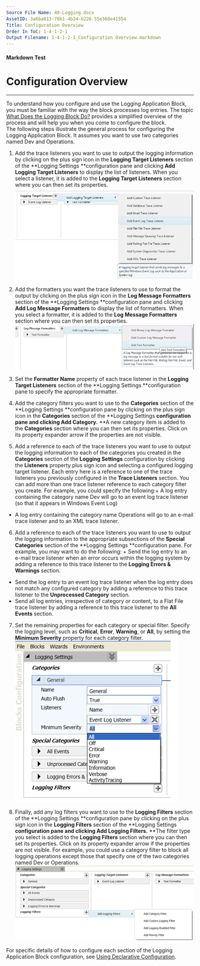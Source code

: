 ```yaml
---
Source File Name: 40-Logging.docx
AssetID: 3a6ba613-78b1-4b24-b226-55e368e41554
Title: Configuration Overview
Order In ToC: 1-4-1-2-1
Output Filename: 1-4-1-2-1_Configuration Overview.markdown
---
```


#### Markdown Test ####
# Configuration Overview #
----------

To understand how you configure and use the Logging Application Block, you must be familiar with the way the block processes log entries. The topic <a href="test-markdown_75d79ffd-f3cf-48e7-bcbe-03acedf87ac0.html" xmlns:dt="uuid:C2F41010-65B3-11d1-A29F-00AA00C14882" xmlns:xlink="http://www.w3.org/1999/xlink" xmlns:MSHelp="http://msdn.microsoft.com/mshelp">What Does the Logging Block Do?</a> provides a simplified overview of the process and will help you when you come to configure the block.  
The following steps illustrate the general process for configuring the Logging Application Block. It assumes you want to use two categories named Dev and Operations.   
1. Add the trace listeners you want to use to output the logging information by clicking on the plus sign icon in the **Logging Target Listeners** section of the **Logging Settings **configuration pane and clicking **Add Logging Target Listeners** to display the list of listeners. When you select a listener, it is added to the **Logging Target Listeners** section where you can then set its properties. ![](images/CA71C2EA01A5E4EBB0ED7FCB1CD54505.png)  

2. Add the formatters you want the trace listeners to use to format the output by clicking on the plus sign icon in the **Log Message Formatters** section of the **Logging Settings **configuration pane and clicking **Add Log Message Formatters** to display the list of formatters. When you select a formatter, it is added to the **Log Message Formatters** section where you can then set its properties. ![](images/eb0ec3cf-0ff2-4a39-8e44-398ba150cd9c.png)  

3. Set the **Formatter Name** property of each trace listener in the **Logging Target Listeners** section of the **Logging Settings **configuration pane to specify the appropriate formatter.
4. Add the category filters you want to use to the **Categories** section of the **Logging Settings **configuration pane by clicking on the plus sign icon in the **Categories** section of the **Logging Settings **configuration pane and clicking **Add Category**.** **A new category item is added to the **Categories** section where you can then set its properties. Click on its property expander arrow if the properties are not visible.
5. Add a reference to each of the trace listeners you want to use to output the logging information to each of the categories you created in the **Categories** section of the **Logging Settings** configuration by clicking the **Listeners** property plus sign icon and selecting a configured logging target listener. Each entry here is a reference to one of the trace listeners you previously configured in the **Trace Listeners** section. You can add more than one trace listener reference to each category filter you create. For example, you could specify the following:+ A log entry containing the category name Dev will go to an event log trace listener (so that it appears in Windows Event Log)
+ A log entry containing the category name Operations will go to an e-mail trace listener and to an XML trace listener. 

6. Add a reference to each of the trace listeners you want to use to output the logging information to the appropriate subsections of the **Special Categories** section of the **Logging Settings **configuration pane. For example, you may want to do the following: + Send the log entry to an e-mail trace listener when an error occurs within the logging system by adding a reference to this trace listener to the **Logging Errors &amp; Warnings** section.
+ Send the log entry to an event log trace listener when the log entry does not match any configured category by adding a reference to this trace listener to the **Unprocessed Category** section.
+ Send all log entries, irrespective of category or content, to a Flat File trace listener by adding a reference to this trace listener to the **All Events** section.

7. Set the remaining properties for each category or special filter. Specify the logging level, such as **Critical**, **Error**, **Warning**, or **All**, by setting the **Minimum Severity** property for each category filter. ![](images/1C76D787B795608F7BFFBBCDEA6AC14A.png)  

8. Finally, add any log filters you want to use to the **Logging Filters** section of the **Logging Settings **configuration pane by clicking on the plus sign icon in the **Logging Filters** section of the **Logging Settings **configuration pane and clicking **Add Logging Filters**.** **The filter type you select is added to the **Logging Filters** section where you can then set its properties. Click on its property expander arrow if the properties are not visible. For example, you could use a category filter to block all logging operations except those that specify one of the two categories named Dev or Operations.![](images/35426e4f-0d6a-4996-8a29-04d14f162af5.png)  

For specific details of how to configure each section of the Logging Application Block configuration, see <a href="test-markdown_0d425989-6830-4e25-9fcf-e4dc2db4501a.html" xmlns:dt="uuid:C2F41010-65B3-11d1-A29F-00AA00C14882" xmlns:xlink="http://www.w3.org/1999/xlink" xmlns:MSHelp="http://msdn.microsoft.com/mshelp">Using Declarative Configuration</a>.  

